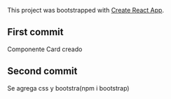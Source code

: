 This project was bootstrapped with [Create React App](https://github.com/facebook/create-react-app).

## First commit
Componente Card creado

## Second commit
Se agrega css y bootstra(npm i bootstrap)



